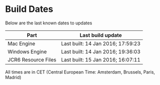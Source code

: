 # Build Dates

Below are the last known dates to updates

Part | Last build update
-----|-----
Mac Engine | Last built: 14 Jan 2016; 17:59:23
Windows Engine | Last built: 14 Jan 2016; 19:36:03
JCR6 Resource Files | Last built: 15 Jan 2016; 16:07:11
All times are in CET (Central European Time: Amsterdam, Brussels, Paris, Madrid)



